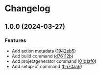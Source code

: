 # Changelog

## 1.0.0 (2024-03-27)


### Features

* Add action metadata ([1942eb5](https://github.com/nandenjin/setup-openframeworks-action/commit/1942eb589c5cfb7b35ca0596e2624a588692b3aa))
* Add build command ([d76112b](https://github.com/nandenjin/setup-openframeworks-action/commit/d76112b9535f2915ffdd5d755053bfde8fad656b))
* Add projectgenerator command ([01b1af0](https://github.com/nandenjin/setup-openframeworks-action/commit/01b1af0a11bc2b939431c220749dec10f2ade80b))
* Add setup-of command ([ba70aa6](https://github.com/nandenjin/setup-openframeworks-action/commit/ba70aa67bedde704459f275f960e41f59237d5ef))
